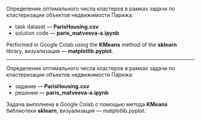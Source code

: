 Определение оптимального числа кластеров в рамках задачи по кластеризации объектов недвижимости Парижа:
 * task dataset — **ParisHousing.csv**
 * solution code — **paris_matveeva-a.ipynb**

Performed in Google Colab using the **KMeans** method of the **sklearn** library, визуализация — **matplotlib.pyplot**.

---

Определение оптимального числа кластеров в рамках задачи по кластеризации объектов недвижимости Парижа:
 * задание — **ParisHousing.csv**
 * решение — **paris_matveeva-a.ipynb**

Задача выполнена в Google Colab c помощью метода **KMeans** библиотеки **sklearn**, визуализация — matplotlib.pyplot.
 
